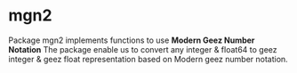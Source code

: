 # mgn2
Package mgn2 implements functions to use **Modern Geez Number Notation**
The package enable us to convert any integer & float64 to geez integer & geez float representation based on Modern geez number notation.
